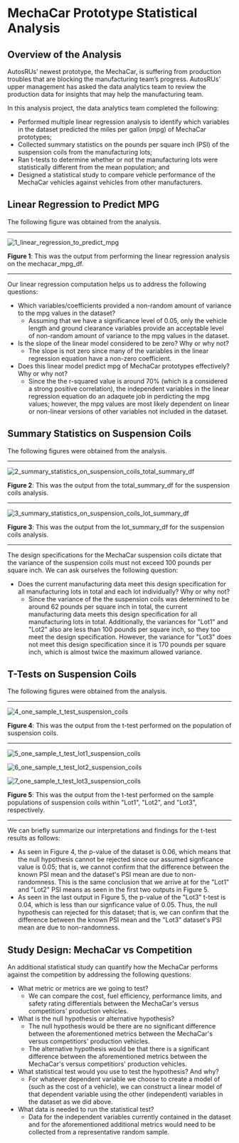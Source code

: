 # MechaCar Prototype Statistical Analysis

## Overview of the Analysis
AutosRUs’ newest prototype, the MechaCar, is suffering from production troubles that are blocking the manufacturing team’s progress. AutosRUs’ upper management has asked the data analytics team to review the production data for insights that may help the manufacturing team.

In this analysis project, the data analytics team completed the following:
* Performed multiple linear regression analysis to identify which variables in the dataset predicted the miles per gallon (mpg) of MechaCar prototypes;
* Collected summary statistics on the pounds per square inch (PSI) of the suspension coils from the manufacturing lots;
* Ran t-tests to determine whether or not the manufacturing lots were statistically different from the mean population; and
* Designed a statistical study to compare vehicle performance of the MechaCar vehicles against vehicles from other manufacturers.

## Linear Regression to Predict MPG
The following figure was obtained from the analysis.
_____

![1_linear_regression_to_predict_mpg](https://user-images.githubusercontent.com/80941606/193956762-e79531d4-38d6-496b-b83c-5b27ed9ffc27.png)

**Figure 1**: This was the output from performing the linear regression analysis on the mechacar_mpg_df.

_____

Our linear regression computation helps us to address the following questions:
* Which variables/coefficients provided a non-random amount of variance to the mpg values in the dataset?
  *  Assuming that we have a significance level of 0.05, only the vehicle length and ground clearance variables provide an acceptable level of non-random amount of variance to the mpg values in the dataset.
* Is the slope of the linear model considered to be zero? Why or why not?
  * The slope is not zero since many of the variables in the linear regression equation have a non-zero coefficient.
* Does this linear model predict mpg of MechaCar prototypes effectively? Why or why not?
  * Since the the r-squared value is around 70% (which is a considered a strong positive correlation), the independent variables in the linear regression equation do an adaquete job in perdicting the mpg values; however, the mpg values are most likely dependent on linear or non-linear versions of other variables not included in the dataset.

## Summary Statistics on Suspension Coils
The following figures were obtained from the analysis.
_____

![2_summary_statistics_on_suspension_coils_total_summary_df](https://user-images.githubusercontent.com/80941606/193957273-1a6ccd62-a009-4f58-81a4-e2f1e1cc88da.png)

**Figure 2**: This was the output from the total_summary_df for the suspension coils analysis.

_____

![3_summary_statistics_on_suspension_coils_lot_summary_df](https://user-images.githubusercontent.com/80941606/193957315-194dfe5d-28a2-4363-aeab-a7b129492821.png)

**Figure 3**: This was the output from the lot_summary_df for the suspension coils analysis.

_____

The design specifications for the MechaCar suspension coils dictate that the variance of the suspension coils must not exceed 100 pounds per square inch.  We can ask ourselves the following question: 
* Does the current manufacturing data meet this design specification for all manufacturing lots in total and each lot individually? Why or why not?
  * Since the variance of the the suspension coils was determined to be around 62 pounds per square inch in total, the current manufacturing data meets this design specification for all manufacturing lots in total. Additionally, the variances for "Lot1" and "Lot2" also are less than 100 pounds per square inch, so they too meet the design specification. However, the variance for "Lot3" does not meet this design specification since it is 170 pounds per square inch, which is almost twice the maximum allowed variance.

## T-Tests on Suspension Coils
The following figures were obtained from the analysis.
_____

![4_one_sample_t_test_suspension_coils](https://user-images.githubusercontent.com/80941606/193959238-8480c1a1-7ea7-44e1-acd5-16b8ccc85ab2.png)

**Figure 4**: This was the output from the t-test performed on the population of suspension coils.

_____

![5_one_sample_t_test_lot1_suspension_coils](https://user-images.githubusercontent.com/80941606/193959252-758a6d61-f3de-4fd1-aaa3-e871cdfa30df.png)

![6_one_sample_t_test_lot2_suspension_coils](https://user-images.githubusercontent.com/80941606/193959271-e61a61f3-4d62-40ec-8a9a-5ea300b319ae.png)

![7_one_sample_t_test_lot3_suspension_coils](https://user-images.githubusercontent.com/80941606/193959283-f5339310-05fa-445c-bfe4-6a220abde211.png)

**Figure 5**: This was the output from the t-test performed on the sample populations of suspension coils within "Lot1", "Lot2", and "Lot3", respectively.

_____

We can briefly summarize our interpretations and findings for the t-test results as follows:
* As seen in Figure 4, the p-value of the dataset is 0.06, which means that the null hypothesis cannot be rejected since our assumed signficance value is 0.05; that is, we cannot confirm that the difference between the known PSI mean and the dataset's PSI mean are due to non-randomness. This is the same conclusion that we arrive at for the "Lot1" and "Lot2" PSI means as seen in the first two outputs in Figure 5.
* As seen in the last output in Figure 5, the p-value of the "Lot3" t-test is 0.04, which is less than our signficance value of 0.05. Thus, the null hypothesis can rejected for this dataset; that is, we can confirm that the difference between the known PSI mean and the "Lot3" dataset's PSI mean are due to non-randomness.

## Study Design: MechaCar vs Competition
An additional statistical study can quantify how the MechaCar performs against the competition by addressing the following questions:
* What metric or metrics are we going to test?
  * We can compare the cost, fuel efficiency, performance limits, and safety rating differentials between the MechaCar's versus competitiors' production vehicles.
* What is the null hypothesis or alternative hypothesis?
  * The null hypothesis would be there are no significant difference between the aforementioned metrics between the MechaCar's versus competitiors' production vehicles.
  * The alternative hypothesis would be that there is a significant difference between the aforementioned metrics between the MechaCar's versus competitiors' production vehicles.
* What statistical test would you use to test the hypothesis? And why?
  * For whatever dependent variable we choose to create a model of (such as the cost of a vehicle), we can construct a linear model of that dependent variable using the other (independent) variables in the dataset as we did above.
* What data is needed to run the statistical test?
  * Data for the independent variables currently contained in the dataset and for the aforementioned additional metrics would need to be collected from a representative random sample.
